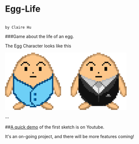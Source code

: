 # Egg-Life
                                                                              by Claire Hu
###Game about the life of an egg.

The Egg Character looks like this

<img src="https://github.com/Clairism/Egg-Life/blob/master/Demo/The%20Egg%20character.png" width="400">

--

##[A quick demo](https://www.youtube.com/embed/HV11VHj7Sjc) of the first sketch is on Youtube.

It's an on-going project, and there will be more features coming!
